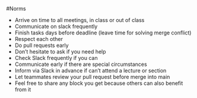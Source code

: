 #Norms

- Arrive on time to all meetings, in class or out of class
- Communicate on slack frequently
- Finish tasks days before deadline (leave time for solving merge conflict)
- Respect each other
- Do pull requests early
- Don’t hesitate to ask if you need help
- Check Slack frequently if you can
- Communicate early if there are special circumstances
- Inform via Slack in advance if can’t attend a lecture or section
- Let teammates review your pull request before merge into main
- Feel free to share any block you get because others can also benefit from it


